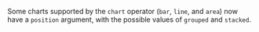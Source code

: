 Some charts supported by the `chart` operator (`bar`, `line`, and `area`)
now have a `position` argument, with the possible values of
`grouped` and `stacked`.
